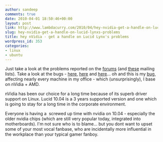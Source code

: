 ```yaml
---
author: sandeep
comments: true
date: 2010-04-01 18:50:46+00:00
layout: post
link: http://www.lambdacurry.com/2010/04/hey-nvidia-get-a-handle-on-lucid-lynxs-problems/
slug: hey-nvidia-get-a-handle-on-lucid-lynxs-problems
title: hey nVidia - get a handle on Lucid Lynx's problems
wordpress_id: 353
categories:
- linux
- ubuntu
---
```


Just take a look at the problems reported on the [forums](http://ubuntuforums.org/forumdisplay.php?f=377) (and [these](http://osdir.com/ml/ubuntu-users/2010-03/msg02521.html) mailing lists). Take a look at the bugs - [here](https://bugs.launchpad.net/ubuntu/lucid/+source/nvidia-settings/+bug/539196), [here](https://bugs.launchpad.net/ubuntu/lucid/+source/xserver-xorg-video-nouveau/+bug/542950) and [here](https://bugs.launchpad.net/ubuntu/lucid/+source/nvidia-graphics-drivers/+bug/522328)... oh and this is my [bug](https://bugs.launchpad.net/ubuntu/+source/ubiquity/+bug/539086), affecting nearly every machine in my office - which (unsurprisingly), I base on nVidia + AMD.

nVidia has been our choice for a long time because of its superb driver support on Linux. Lucid 10.04 is a 3 years supported version and one which is going to stay for a long time in the corporate environment.

Everyone is having a  screwed up time with nvidia on 10.04 - especially the older nvidia chips (which are still very popular today, integrated into motherboards). I'm not sure who is to blame... but you dont want to upset some of your most vocal fanbase, who are incidentally more influential in the workplace than your typical gamer fanboy.

